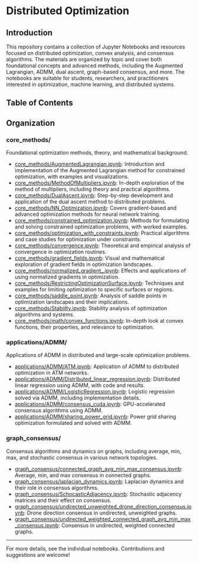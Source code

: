 # Distributed Optimization

## Introduction
This repository contains a collection of Jupyter Notebooks and resources focused on distributed optimization, convex analysis, and consensus algorithms. The materials are organized by topic and cover both foundational concepts and advanced methods, including the Augmented Lagrangian, ADMM, dual ascent, graph-based consensus, and more. The notebooks are suitable for students, researchers, and practitioners interested in optimization, machine learning, and distributed systems.

## Table of Contents


## Organization

### core_methods/
Foundational optimization methods, theory, and mathematical background.

- [core_methods/AugmentedLagrangian.ipynb](core_methods/AugmentedLagrangian.ipynb): Introduction and implementation of the Augmented Lagrangian method for constrained optimization, with examples and visualizations.
- [core_methods/MethodOfMultipliers.ipynb](core_methods/MethodOfMultipliers.ipynb): In-depth exploration of the method of multipliers, including theory and practical algorithms.
- [core_methods/DualAscent.ipynb](core_methods/DualAscent.ipynb): Step-by-step development and application of the dual ascent method to distributed problems.
- [core_methods/NN_Optimization.ipynb](core_methods/NN_Optimization.ipynb): Covers gradient-based and advanced optimization methods for neural network training.
- [core_methods/constrained_optimization.ipynb](core_methods/constrained_optimization.ipynb): Methods for formulating and solving constrained optimization problems, with worked examples.
- [core_methods/optimization_with_constraints.ipynb](core_methods/optimization_with_constraints.ipynb): Practical algorithms and case studies for optimization under constraints.
- [core_methods/convergence.ipynb](core_methods/convergence.ipynb): Theoretical and empirical analysis of convergence in optimization routines.
- [core_methods/gradient_fields.ipynb](core_methods/gradient_fields.ipynb): Visual and mathematical exploration of gradient fields in optimization landscapes.
- [core_methods/normalized_gradient_.ipynb](core_methods/normalized_gradient_.ipynb): Effects and applications of using normalized gradients in optimization.
- [core_methods/RestrictingOptimizationSurface.ipynb](core_methods/RestrictingOptimizationSurface.ipynb): Techniques and examples for limiting optimization to specific surfaces or regions.
- [core_methods/saddle_point.ipynb](core_methods/saddle_point.ipynb): Analysis of saddle points in optimization landscapes and their implications.
- [core_methods/Stabiilty.ipynb](core_methods/Stabiilty.ipynb): Stability analysis of optimization algorithms and systems.
- [core_methods/math/convex_functions.ipynb](core_methods/math/convex_functions.ipynb): In-depth look at convex functions, their properties, and relevance to optimization.

### applications/ADMM/
Applications of ADMM in distributed and large-scale optimization problems.

- [applications/ADMM/ATM.ipynb](applications/ADMM/ATM.ipynb): Application of ADMM to distributed optimization in ATM networks.
- [applications/ADMM/Distributed_linear_regression.ipynb](applications/ADMM/Distributed_linear_regression.ipynb): Distributed linear regression using ADMM, with code and results.
- [applications/ADMM/LogisticRegression.ipynb](applications/ADMM/LogisticRegression.ipynb): Logistic regression solved via ADMM, including implementation details.
- [applications/ADMM/consensus_cuda.ipynb](applications/ADMM/consensus_cuda.ipynb): GPU-accelerated consensus algorithms using ADMM.
- [applications/ADMM/sharing_power_grid.ipynb](applications/ADMM/sharing_power_grid.ipynb): Power grid sharing optimization formulated and solved with ADMM.

### graph_consensus/
Consensus algorithms and dynamics on graphs, including average, min, max, and stochastic consensus in various network topologies.

- [graph_consensus/connected_graph_avg_min_max_consensus.ipynb](graph_consensus/connected_graph_avg_min_max_consensus.ipynb): Average, min, and max consensus in connected graphs.
- [graph_consensus/laplacian_dynamics.ipynb](graph_consensus/laplacian_dynamics.ipynb): Laplacian dynamics and their role in consensus algorithms.
- [graph_consensus/SchocasticAdjacency.ipynb](graph_consensus/SchocasticAdjacency.ipynb): Stochastic adjacency matrices and their effect on consensus.
- [graph_consensus/undirected_unweighted_drone_direction_consensus.ipynb](graph_consensus/undirected_unweighted_drone_direction_consensus.ipynb): Drone direction consensus in undirected, unweighted graphs.
- [graph_consensus/undirected_weighted_connected_graph_avg_min_max_consensus.ipynb](graph_consensus/undirected_weighted_connected_graph_avg_min_max_consensus.ipynb): Consensus in undirected, weighted connected graphs.

---
For more details, see the individual notebooks. Contributions and suggestions are welcome!